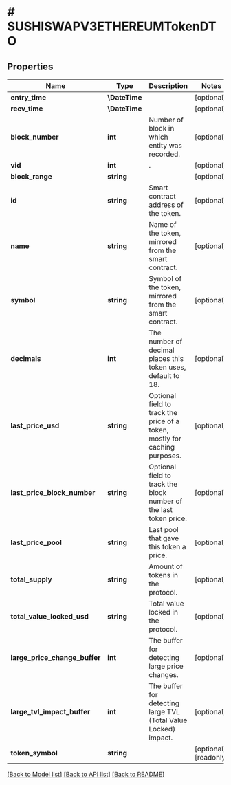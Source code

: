 # # SUSHISWAPV3ETHEREUMTokenDTO

## Properties

Name | Type | Description | Notes
------------ | ------------- | ------------- | -------------
**entry_time** | **\DateTime** |  | [optional]
**recv_time** | **\DateTime** |  | [optional]
**block_number** | **int** | Number of block in which entity was recorded. | [optional]
**vid** | **int** | . | [optional]
**block_range** | **string** |  | [optional]
**id** | **string** | Smart contract address of the token. | [optional]
**name** | **string** | Name of the token, mirrored from the smart contract. | [optional]
**symbol** | **string** | Symbol of the token, mirrored from the smart contract. | [optional]
**decimals** | **int** | The number of decimal places this token uses, default to 18. | [optional]
**last_price_usd** | **string** | Optional field to track the price of a token, mostly for caching purposes. | [optional]
**last_price_block_number** | **string** | Optional field to track the block number of the last token price. | [optional]
**last_price_pool** | **string** | Last pool that gave this token a price. | [optional]
**total_supply** | **string** | Amount of tokens in the protocol. | [optional]
**total_value_locked_usd** | **string** | Total value locked in the protocol. | [optional]
**large_price_change_buffer** | **int** | The buffer for detecting large price changes. | [optional]
**large_tvl_impact_buffer** | **int** | The buffer for detecting large TVL (Total Value Locked) impact. | [optional]
**token_symbol** | **string** |  | [optional] [readonly]

[[Back to Model list]](../../README.md#models) [[Back to API list]](../../README.md#endpoints) [[Back to README]](../../README.md)

